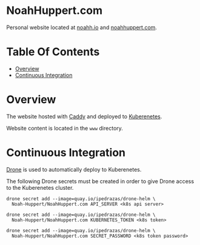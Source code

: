# NoahHuppert.com
Personal website located at [noahh.io](http://noahh.io) and 
[noahhuppert.com](http://noahhuppert.com).  

# Table Of Contents
- [Overview](#overview)
- [Continuous Integration](#continuous-integration)

# Overview
The website hosted with [Caddy](https://caddyserver.com/) and deployed to 
[Kuberenetes](https://kubernetes.io/).  

Website content is located in the `www` directory.  

# Continuous Integration
[Drone](http://drone.io/) is used to automatically deploy to Kuberenetes.  

The following Drone secrets must be created in order to give Drone access to 
the Kuberenetes cluster.  

```
drone secret add --image=quay.io/ipedrazas/drone-helm \
  Noah-Huppert/NoahHuppert.com API_SERVER <k8s api server>

drone secret add --image=quay.io/ipedrazas/drone-helm \
  Noah-Huppert/NoahHuppert.com KUBERNETES_TOKEN <k8s token>

drone secret add --image=quay.io/ipedrazas/drone-helm \
  Noah-Huppert/NoahHuppert.com SECRET_PASSWORD <k8s token password>
```

